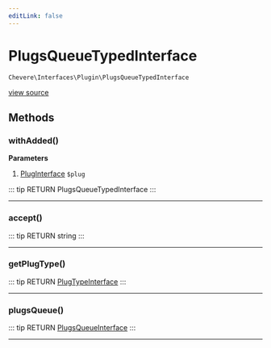 ```yaml
---
editLink: false
---
```


# PlugsQueueTypedInterface

`Chevere\Interfaces\Plugin\PlugsQueueTypedInterface`

[view source](https://github.com/chevere/chevere/blob/master/interfaces/Plugin/PlugsQueueTypedInterface.php)

## Methods

### withAdded()

**Parameters**

1. [PlugInterface](./PlugInterface.md) `$plug`

::: tip RETURN
PlugsQueueTypedInterface
:::

---

### accept()

::: tip RETURN
string
:::

---

### getPlugType()

::: tip RETURN
[PlugTypeInterface](./PlugTypeInterface.md)
:::

---

### plugsQueue()

::: tip RETURN
[PlugsQueueInterface](./PlugsQueueInterface.md)
:::

---


